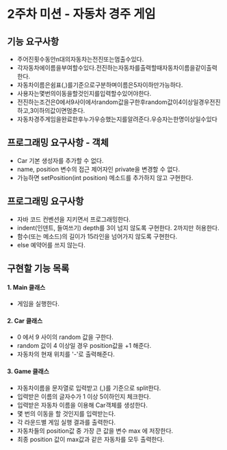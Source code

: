 # 2주차 미션 - 자동차 경주 게임


## 기능 요구사항
* 주어진횟수동안n대의자동차는전진또는멈출수있다.
* 각자동차에이름을부여할수있다.전진하는자동차를출력할때자동차이름을같이출력한다.
* 자동차이름은쉼표(,)를기준으로구분하며이름은5자이하만가능하다.
* 사용자는몇번의이동을할것인지를입력할수있어야한다.
* 전진하는조건은0에서9사이에서random값을구한후random값이4이상일경우전진하고,3이하의값이면멈춘다.
* 자동차경주게임을완료한후누가우승했는지를알려준다.우승자는한명이상일수있다

## 프로그래밍 요구사항 - 객체
* Car 기본 생성자를 추가할 수 없다.
* name, position 변수의 접근 제어자인 private을 변경할 수 없다.
* 가능하면 setPosition(int position) 메소드를 추가하지 않고 구현한다.

## 프로그래밍 요구사항
* 자바 코드 컨벤션을 지키면서 프로그래밍한다.
* indent(인덴트, 들여쓰기) depth를 3이 넘지 않도록 구현한다. 2까지만 허용한다.
* 함수(또는 메소드)의 길이가 15라인을 넘어가지 않도록 구현한다.
* else 예약어를 쓰지 않는다.

## 구현할 기능 목록
#### 1. Main 클래스  
* 게임을 실행한다.

#### 2. Car 클래스  
* 0 에서 9 사이의 random 값을 구한다.
* random 값이 4 이상일 경우 position값을 +1 해준다.
* 자동차의 현재 위치를 '-'로 출력해준다.

#### 3. Game 클래스  
* 자동차이름을 문자열로 입력받고 (,)를 기준으로 split한다.
* 입력받은 이름의 글자수가 1 이상 5이하인지 체크한다.
* 입력받은 자동차 이름을 이용해 Car객체를 생성한다.
* 몇 번의 이동을 할 것인지를 입력받는다.
* 각 라운드별 게임 실행 결과를 출력한다.
* 자동차들의 position값 중 가장 큰 값을 변수 max 에 저장한다.
* 최종 position 값이 max값과 같은 자동차를 모두 출력한다.